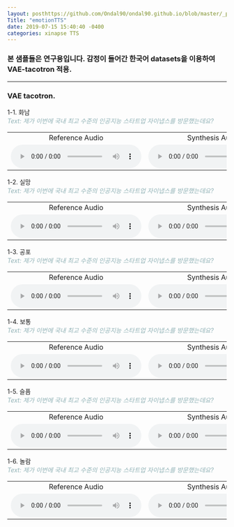 ```yaml
---
layout: posthttps://github.com/Ondal90/ondal90.github.io/blob/master/_posts/emotionTTS.md
Title: "emotionTTS"
date: 2019-07-15 15:40:40 -0400
categories: xinapse TTS
---
```



<h3>본 샘플들은 연구용입니다. 감정이 들어간 한국어 datasets을 이용하여 VAE-tacotron 적용.</h3>
<hr>
<h3 align="left">VAE tacotron.</h3>
  1-1. 화남<br>
   <I><span style="color:#92B3B7">Text: 제가 이번에 국내 최고 수준의 인공지능 스타트업 자이냅스를 방문했는데요?</span></I>
<table>
  <tr>      
    <td align="center">Reference Audio </td>
    <td align="center">Synthesis Audio </td>
  </tr>
  <tr>
    <td align="center"><audio src="/audio_samples/reference_0.wav" controls=""></audio></td>
    <td align="center"><audio src="/audio_samples/synthesis_0.wav" controls=""></audio></td>
  </tr>
</table>
  1-2. 실망<br>
  <I><span style="color:#92B3B7">Text: 제가 이번에 국내 최고 수준의 인공지능 스타트업 자이냅스를 방문했는데요?</span></I>
<table>
  <tr>      
    <td align="center">Reference Audio </td>
    <td align="center">Synthesis Audio </td>
  </tr>
  <tr>
    <td align="center"><audio src="/audio_samples/reference-3000.wav" controls=""></audio></td>
    <td align="center"><audio src="/audio_samples/synthesis-3000.wav" controls=""></audio></td>
  </tr>
</table>
  1-3. 공포<br>
    <I><span style="color:#92B3B7">Text: 제가 이번에 국내 최고 수준의 인공지능 스타트업 자이냅스를 방문했는데요?</span></I>
<table>
  <tr>      
    <td align="center">Reference Audio </td>
    <td align="center">Synthesis Audio </td>
  </tr>
  <tr>
    <td align="center"><audio src="/audio_samples/reference-6000.wav" controls=""></audio></td>
    <td align="center"><audio src="/audio_samples/synthesis-6000.wav" controls=""></audio></td>
  </tr>
</table>
</table>
  1-4. 보통<br>
    <I><span style="color:#92B3B7">Text: 제가 이번에 국내 최고 수준의 인공지능 스타트업 자이냅스를 방문했는데요?</span></I>
<table>
  <tr>      
    <td align="center">Reference Audio </td>
    <td align="center">Synthesis Audio </td>
  </tr>
  <tr>
    <td align="center"><audio src="/audio_samples/reference-13087.wav" controls=""></audio></td>
    <td align="center"><audio src="/audio_samples/synthesis-13087.wav" controls=""></audio></td>
  </tr>
</table>
  1-5. 슬픔<br>
    <I><span style="color:#92B3B7">Text: 제가 이번에 국내 최고 수준의 인공지능 스타트업 자이냅스를 방문했는데요?</span></I>
<table>
  <tr>      
    <td align="center">Reference Audio </td>
    <td align="center">Synthesis Audio </td>
  </tr>
  <tr>
    <td align="center"><audio src="/audio_samples/reference-16087.wav" controls=""></audio></td>
    <td align="center"><audio src="/audio_samples/synthesis-16087.wav" controls=""></audio></td>
  </tr>
</table>
  1-6. 놀람<br>
    <I><span style="color:#92B3B7">Text: 제가 이번에 국내 최고 수준의 인공지능 스타트업 자이냅스를 방문했는데요?</span></I>
<table>
  <tr>      
    <td align="center">Reference Audio </td>
    <td align="center">Synthesis Audio </td>
  </tr>
  <tr>
    <td align="center"><audio src="/audio_samples/reference-19087.wav" controls=""></audio></td>
    <td align="center"><audio src="/audio_samples/synthesis-19087.wav" controls=""></audio></td>
  </tr>
</table>
